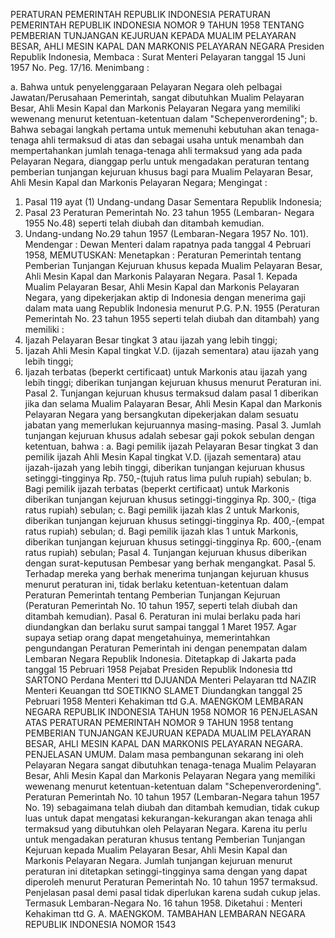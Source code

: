  PERATURAN PEMERINTAH REPUBLIK INDONESIA PERATURAN PEMERINTAH REPUBLIK INDONESIA NOMOR 9 TAHUN 1958 TENTANG PEMBERIAN TUNJANGAN KEJURUAN KEPADA MUALIM PELAYARAN BESAR, AHLI MESIN KAPAL DAN MARKONIS PELAYARAN NEGARA Presiden Republik Indonesia, Membaca : Surat Menteri Pelayaran tanggal 15 Juni 1957 No. Peg. 17/16.
Menimbang :

a. Bahwa untuk penyelenggaraan Pelayaran Negara oleh pelbagai Jawatan/Perusahaan Pemerintah, sangat dibutuhkan Mualim Pelayaran Besar, Ahli Mesin Kapal dan Markonis Pelayaran Negara yang memiliki wewenang menurut ketentuan-ketentuan dalam "Schepenverordening";
b. Bahwa sebagai langkah pertama untuk memenuhi kebutuhan akan tenaga-tenaga ahli termaksud di atas dan sebagai usaha untuk menambah dan mempertahankan jumlah tenaga-tenaga ahli termaksud yang ada pada Pelayaran Negara, dianggap perlu untuk mengadakan peraturan tentang pemberian tunjangan kejuruan khusus bagi para Mualim Pelayaran Besar, Ahli Mesin Kapal dan Markonis Pelayaran Negara;
Mengingat :

1. Pasal 119 ayat (1) Undang-undang Dasar Sementara Republik Indonesia;
2. Pasal 23 Peraturan Pemerintah No. 23 tahun 1955 (Lembaran- Negara 1955 No.48) seperti telah diubah dan ditambah kemudian.
3. Undang-undang No.29 tahun 1957 (Lembaran-Negara 1957 No.
101). Mendengar : Dewan Menteri dalam rapatnya pada tanggal 4 Pebruari 1958,
MEMUTUSKAN:
 Menetapkan : Peraturan Pemerintah tentang Pemberian Tunjangan Kejuruan khusus kepada Mualim Pelayaran Besar, Ahli Mesin Kapal dan Markonis Palayaran Negara. Pasal 1. Kepada Mualim Pelayaran Besar, Ahli Mesin Kapal dan Markonis Pelayaran Negara, yang dipekerjakan aktip di Indonesia dengan menerima gaji dalam mata uang Republik Indonesia menurut P.G. P.N. 1955 (Peraturan Pemerintah No. 23 tahun 1955 seperti telah diubah dan ditambah) yang memiliki :
1. Ijazah Pelayaran Besar tingkat 3 atau ijazah yang lebih tinggi;
2. Ijazah Ahli Mesin Kapal tingkat V.D. (ijazah sementara) atau ijazah yang lebih tinggi;
3. Ijazah terbatas (beperkt certificaat) untuk Markonis atau ijazah yang lebih tinggi; diberikan tunjangan kejuruan khusus menurut Peraturan ini. Pasal 2. Tunjangan kejuruan khusus termaksud dalam pasal 1 diberikan jika dan selama Mualim Palayaran Besar, Ahli Mesin Kapal dan Markonis Pelayaran Negara yang bersangkutan dipekerjakan dalam sesuatu jabatan yang memerlukan kejuruannya masing-masing. Pasal 3. Jumlah tunjangan kejuruan khusus adalah sebesar gaji pokok sebulan dengan ketentuan, bahwa :
a. Bagi pemilik ijazah Pelayaran Besar tingkat 3 dan pemilik ijazah Ahli Mesin Kapal tingkat V.D. (ijazah sementara) atau ijazah-ijazah yang lebih tinggi, diberikan tunjangan kejuruan khusus setinggi-tingginya Rp. 750,-(tujuh ratus lima puluh rupiah) sebulan;
b. Bagi pemilik ijazah terbatas (beperkt certificaat) untuk Markonis diberikan tunjangan kejuruan khusus setinggi-tingginya Rp. 300,- (tiga ratus rupiah) sebulan;
c. Bagi pemilik ijazah klas 2 untuk Markonis, diberikan tunjangan kejuruan khusus setinggi-tingginya Rp. 400,-(empat ratus rupiah) sebulan;
d. Bagi pemilik ijazah klas 1 untuk Markonis, diberikan tunjangan kejuruan khusus setinggi-tingginya Rp. 600,-(enam ratus rupiah) sebulan; Pasal 4. Tunjangan kejuruan khusus diberikan dengan surat-keputusan Pembesar yang berhak mengangkat. Pasal 5. Terhadap mereka yang berhak menerima tunjangan kejuruan khusus menurut peraturan ini, tidak berlaku ketentuan-ketentuan dalam Peraturan Pemerintah tentang Pemberian Tunjangan Kejuruan (Peraturan Pemerintah No. 10 tahun 1957, seperti telah diubah dan ditambah kemudian). Pasal 6. Peraturan ini mulai berlaku pada hari diundangkan dan berlaku surut sampai tanggal 1 Maret 1957. Agar supaya setiap orang dapat mengetahuinya, memerintahkan pengundangan Peraturan Pemerintah ini dengan penempatan dalam Lembaran Negara Republik Indonesia. Ditetapkap di Jakarta pada tanggal 15 Pebruari 1958 Pejabat Presiden Republik Indonesia ttd SARTONO Perdana Menteri ttd DJUANDA Menteri Pelayaran ttd NAZIR Menteri Keuangan ttd SOETIKNO SLAMET Diundangkan tanggal 25 Pebruari 1958 Menteri Kehakiman ttd G.A. MAENGKOM LEMBARAN NEGARA REPUBLIK INDONESIA TAHUN 1958 NOMOR 16 PENJELASAN ATAS PERATURAN PEMERINTAH NOMOR 9 TAHUN 1958 tentang PEMBERIAN TUNJANGAN KEJURUAN KEPADA MUALIM PELAYARAN BESAR, AHLI MESIN KAPAL DAN MARKONIS PELAYARAN NEGARA. PENJELASAN UMUM. Dalam masa pembangunan sekarang ini oleh Pelayaran Negara sangat dibutuhkan tenaga-tenaga Mualim Pelayaran Besar, Ahli Mesin Kapal dan Markonis Pelayaran Negara yang memiliki wewenang menurut ketentuan-ketentuan dalam "Schepenverordening". Peraturan Pemerintah No. 10 tahun 1957 (Lembaran-Negara tahun 1957 No. 19) sebagaimana telah diubah dan ditambah kemudian, tidak cukup luas untuk dapat mengatasi kekurangan-kekurangan akan tenaga ahli termaksud yang dibutuhkan oleh Pelayaran Negara. Karena itu perlu untuk mengadakan peraturan khusus tentang Pemberian Tunjangan Kejuruan kepada Mualim Pelayaran Besar, Ahli Mesin Kapal dan Markonis Pelayaran Negara. Jumlah tunjangan kejuruan menurut peraturan ini ditetapkan setinggi-tingginya sama dengan yang dapat diperoleh menurut Peraturan Pemerintah No. 10 tahun 1957 termaksud. Penjelasan pasal demi pasal tidak diperlukan karena sudah cukup jelas. Termasuk Lembaran-Negara No. 16 tahun 1958. Diketahui : Menteri Kehakiman ttd G. A. MAENGKOM. TAMBAHAN LEMBARAN NEGARA REPUBLIK INDONESIA NOMOR 1543
